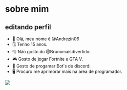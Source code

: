 # sobre mim


## editando perfil
- 👋 Olá, meu nome é @Andrezin06
- 🗓 Tenho 15 anos.
- 👎 Não gosto do @Brunomaisdivertido.
- 🎮 Gosto de jogar Fortnite e GTA V.
- 🤖 Gosto de progamar Bot's de discord.
- 🖥 Procuro me aprimorar mais na area de programador.



<img src="https://img.quizur.com/f/img60c59373cf0246.97562301.jpeg?lastEdited=1623561082" target="_blank"/></a>
